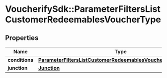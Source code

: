 # VoucherifySdk::ParameterFiltersListCustomerRedeemablesVoucherType

## Properties

| Name | Type | Description | Notes |
| ---- | ---- | ----------- | ----- |
| **conditions** | [**ParameterFiltersListCustomerRedeemablesVoucherTypeConditions**](ParameterFiltersListCustomerRedeemablesVoucherTypeConditions.md) |  | [optional] |
| **junction** | [**Junction**](Junction.md) |  | [optional] |

